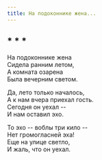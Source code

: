 ```yaml
---
title: На подоконнике жена...
---
```

## * * *

На подоконнике жена\
Сидела ранним летом,\
А комната озарена\
Была вечерним светом.

Да, лето только началось,\
А к нам вчера приехал гость.\
Сегодня он уехал --\
И нам оставил эхо.

То эхо -- воблы три кило --\
Нет громогласней эха!\
Еще на улице светло,\
И жаль, что он уехал.